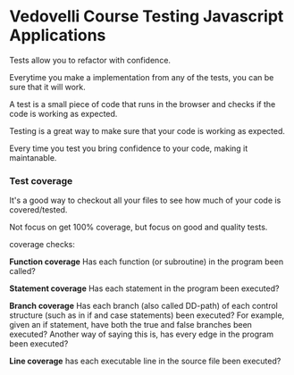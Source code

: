 # Vedovelli Course Testing Javascript Applications

Tests allow you to refactor with confidence.

Everytime you make a implementation from any of the tests, you can be sure that it will work.

A test is a small piece of code that runs in the browser and checks if the code is working as expected.

Testing is a great way to make sure that your code is working as expected.

Every time you test you bring confidence to your code, making it maintanable.

### Test coverage

It's a good way to checkout all your files to see how much of your code is covered/tested.

Not focus on get 100% coverage, but focus on good and quality tests.

coverage checks:

**Function coverage** Has each function (or subroutine) in the program been called?

**Statement coverage** Has each statement in the program been executed?

**Branch coverage** Has each branch (also called DD-path) of each control structure (such as in if and case statements) been executed? For example, given an if statement, have both the true and false branches been executed? Another way of saying this is, has every edge in the program been executed?

**Line coverage** has each executable line in the source file been executed?

